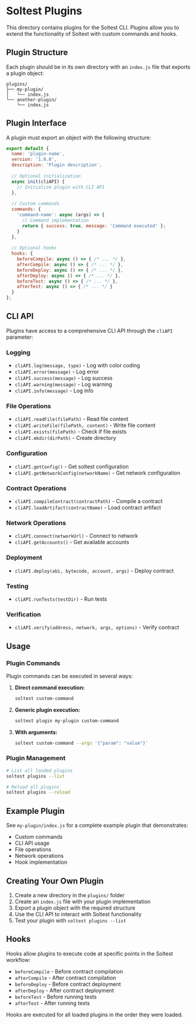 # Soltest Plugins

This directory contains plugins for the Soltest CLI. Plugins allow you to extend the functionality of Soltest with custom commands and hooks.

## Plugin Structure

Each plugin should be in its own directory with an `index.js` file that exports a plugin object:

```
plugins/
├── my-plugin/
│   └── index.js
└── another-plugin/
    └── index.js
```

## Plugin Interface

A plugin must export an object with the following structure:

```javascript
export default {
  name: 'plugin-name',
  version: '1.0.0',
  description: 'Plugin description',
  
  // Optional initialization
  async init(cliAPI) {
    // Initialize plugin with CLI API
  },
  
  // Custom commands
  commands: {
    'command-name': async (args) => {
      // Command implementation
      return { success: true, message: 'Command executed' };
    }
  },
  
  // Optional hooks
  hooks: {
    beforeCompile: async () => { /* ... */ },
    afterCompile: async () => { /* ... */ },
    beforeDeploy: async () => { /* ... */ },
    afterDeploy: async () => { /* ... */ },
    beforeTest: async () => { /* ... */ },
    afterTest: async () => { /* ... */ }
  }
};
```

## CLI API

Plugins have access to a comprehensive CLI API through the `cliAPI` parameter:

### Logging
- `cliAPI.log(message, type)` - Log with color coding
- `cliAPI.error(message)` - Log error
- `cliAPI.success(message)` - Log success
- `cliAPI.warning(message)` - Log warning
- `cliAPI.info(message)` - Log info

### File Operations
- `cliAPI.readFile(filePath)` - Read file content
- `cliAPI.writeFile(filePath, content)` - Write file content
- `cliAPI.exists(filePath)` - Check if file exists
- `cliAPI.mkdir(dirPath)` - Create directory

### Configuration
- `cliAPI.getConfig()` - Get soltest configuration
- `cliAPI.getNetworkConfig(networkName)` - Get network configuration

### Contract Operations
- `cliAPI.compileContract(contractPath)` - Compile a contract
- `cliAPI.loadArtifact(contractName)` - Load contract artifact

### Network Operations
- `cliAPI.connect(networkUrl)` - Connect to network
- `cliAPI.getAccounts()` - Get available accounts

### Deployment
- `cliAPI.deploy(abi, bytecode, account, args)` - Deploy contract

### Testing
- `cliAPI.runTests(testDir)` - Run tests

### Verification
- `cliAPI.verify(address, network, args, options)` - Verify contract

## Usage

### Plugin Commands

Plugin commands can be executed in several ways:

1. **Direct command execution:**
   ```bash
   soltest custom-command
   ```

2. **Generic plugin execution:**
   ```bash
   soltest plugin my-plugin custom-command
   ```

3. **With arguments:**
   ```bash
   soltest custom-command --args '{"param": "value"}'
   ```

### Plugin Management

```bash
# List all loaded plugins
soltest plugins --list

# Reload all plugins
soltest plugins --reload
```

## Example Plugin

See `my-plugin/index.js` for a complete example plugin that demonstrates:

- Custom commands
- CLI API usage
- File operations
- Network operations
- Hook implementation

## Creating Your Own Plugin

1. Create a new directory in the `plugins/` folder
2. Create an `index.js` file with your plugin implementation
3. Export a plugin object with the required structure
4. Use the CLI API to interact with Soltest functionality
5. Test your plugin with `soltest plugins --list`

## Hooks

Hooks allow plugins to execute code at specific points in the Soltest workflow:

- `beforeCompile` - Before contract compilation
- `afterCompile` - After contract compilation
- `beforeDeploy` - Before contract deployment
- `afterDeploy` - After contract deployment
- `beforeTest` - Before running tests
- `afterTest` - After running tests

Hooks are executed for all loaded plugins in the order they were loaded.
